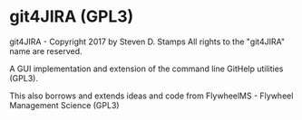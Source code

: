 # git4JIRA (GPL3)

git4JIRA - Copyright 2017 by Steven D. Stamps
All rights to the "git4JIRA" name are reserved.

A GUI implementation and extension of the command line GitHelp utilities (GPL3).

This also borrows and extends ideas and code from FlywheelMS - Flywheel Management Science (GPL3)
